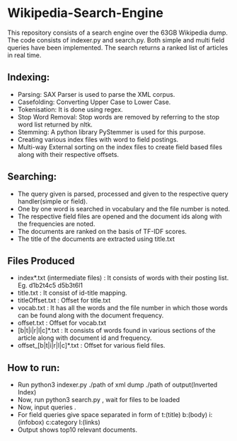 # Wikipedia-Search-Engine
This repository consists of a search engine over the 63GB Wikipedia dump. The code consists of indexer.py and search.py. 
Both simple and multi field queries have been implemented. The search returns a ranked list of articles in real time. 

## Indexing:
+ Parsing: SAX Parser is used to parse the XML corpus.
+ Casefolding: Converting Upper Case to Lower Case.
+ Tokenisation: It is done using regex.
+ Stop Word Removal: Stop words are removed by referring to the stop word list returned by nltk.
+ Stemming: A python library PyStemmer is used for this purpose.
+ Creating various index files with word to field postings.
+ Multi-way External sorting on the index files to create field based files along with their respective offsets.

## Searching:
+ The query given is parsed, processed and given to the respective query handler(simple or field).
+ One by one word is searched in vocabulary and the file number is noted.
+ The respective field files are opened and the document ids along with the frequencies are noted.
+ The documents are ranked on the basis of TF-IDF scores.
+ The title of the documents are extracted using title.txt

## Files Produced
+ index*.txt (intermediate files) : It consists of words with their posting list. Eg. <word> d1b2t4c5 d5b3t6l1
+ title.txt : It consist of id-title mapping.
+ titleOffset.txt : Offset for title.txt
+ vocab.txt : It has all the words and the file number in which those words can be found along with the document frequency.
+ offset.txt : Offset for vocab.txt
+ [b|t|i|r|l|c]*.txt : It consists of words found in various sections of the article along with document id and frequency.
+ offset_[b|t|i|r|l|c]*.txt : Offset for various field files.

## How to run:

+ Run python3 indexer.py ./path of xml dump ./path of output(Inverted Index)
+ Now, run python3 search.py , wait for files to be loaded 
+ Now, input queries .
+ For field queries give space separated in form of t:(title) b:(body)  i:(infobox)  c:category l:(links)
+ Output shows top10 relevant documents.
